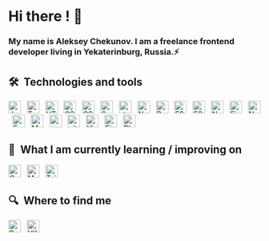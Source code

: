 # Hi there ! 👋  

### My name is Aleksey Chekunov. I am a freelance frontend developer living in Yekaterinburg, Russia.⚡

## 🛠  Technologies and tools

<a name="learning-now"></a>

[<img src="https://img.shields.io/badge/JavaScript-282C34?logo=javascript&logoColor=F7DF1E" alt="JavaScript logo" title="JavaScript" height="25" />][tech_tools_anchor]
&nbsp;
[<img src="https://img.shields.io/badge/TypeScript-282C34?logo=typescript&logoColor=3178C6" alt="TypeScript logo" title="TypeScript" height="25" />][tech_tools_anchor]
&nbsp;
[<img src="https://img.shields.io/badge/HTML5-282C34?logo=html5&logoColor=E34F26" alt="HTML5 logo" title="HTML5" height="25" />][tech_tools_anchor]
&nbsp;
[<img src="https://img.shields.io/badge/CSS3-282C34?logo=css3&logoColor=1572B6" alt="CSS3 logo" title="CSS3" height="25" />][tech_tools_anchor]
&nbsp;
[<img src="https://img.shields.io/badge/CSS%20Modules-282C34?logo=cssmodules" alt="CSS Modules logo" title="CSS Modules" height="25" />][tech_tools_anchor]
&nbsp;
[<img src="https://img.shields.io/badge/Sass/scss-282C34?logo=sass" alt="Sass logo" title="Sass/Scss" height="25" />][tech_tools_anchor]
&nbsp;
[<img src="https://img.shields.io/static/v1?label=&message=styled-components&color=282C34&logo=styled-components&logoColor=DB7093" alt="styled-components logo" title="styled-components" height="25" />][learning_now_anchor]
&nbsp;
[<img src="https://img.shields.io/badge/Next.js-282C34?logo=next.js" alt="Nextjs logo" title="Next.js" height="25" />][tech_tools_anchor]
&nbsp;
[<img src="https://img.shields.io/badge/Redux-282C34?logo=redux&logoColor=764ABC" alt="Redux logo" title="Redux" height="25" />][tech_tools_anchor]
&nbsp;
[<img src="https://img.shields.io/badge/FSD-282C34?logo=ipfs" alt="FSD logo" title="FSD" height="25" />][tech_tools_anchor]
&nbsp;
[<img src="https://img.shields.io/badge/ESLint-282C34?logo=eslint&logoColor=4B32C3" alt="ESLint logo" title="ESLint" height="25" />][tech_tools_anchor]
&nbsp;
[<img src="https://img.shields.io/badge/Nestjs-282C34?logo=nestjs" alt="Nestjs logo" title="Nestjs" height="25" />][tech_tools_anchor]
&nbsp;
[<img src="https://img.shields.io/badge/Firebase-282C34?logo=firebase&logoColor=FFCA28" alt="Firebase logo" title="Firebase" height="25" />][tech_tools_anchor]
&nbsp;
[<img src="https://img.shields.io/badge/Node.js-282C34?logo=node.js&logoColor=339933" alt="Node.js logo" title="Node.js" height="25" />][tech_tools_anchor]
&nbsp;
[<img src="https://img.shields.io/badge/Express-282C34?logo=express&logoColor=FFFFFF" alt="Express.js logo" title="Express.js" height="25" />][tech_tools_anchor]
&nbsp;
[<img src="https://img.shields.io/badge/Mysql-282C34?logo=mysql&logoColor=FFCA28" alt="Mysql logo" title="Mysql" height="25" />][tech_tools_anchor]
&nbsp;
[<img src="https://img.shields.io/badge/PostgreSQL-282C34?logo=postgresql&logoColor=FFCA28" alt="postgresql logo" title="postgresql" height="25" />][tech_tools_anchor]
&nbsp;
[<img src="https://img.shields.io/badge/git-282C34?logo=git&logoColor=F05032" alt="git logo" title="git" height="25" />][tech_tools_anchor]
&nbsp;
[<img src="https://img.shields.io/badge/Webstorm-282C34?logo=webstorm" alt="Visual Studio Code logo" title="Webstorm" height="25" />][tech_tools_anchor]
&nbsp;
[<img src="https://img.shields.io/badge/Figma-282C34?logo=figma" alt="Figma logo" title="Figma" height="25" />][tech_tools_anchor]
&nbsp;
[<img src="https://img.shields.io/badge/Photoshop-282C34?logo=adobephotoshop" alt="Photoshop logo" title="Photoshop" height="25" />][tech_tools_anchor]

<a name="learning-next"></a>

## 📖  What I am currently learning / improving on

[<img src="https://img.shields.io/badge/GraphQL-282C34?logo=graphql&logoColor=E10098" alt="GraphQL logo" title="GraphQL" height="25" />][learning_now_anchor]
&nbsp;
[<img src="https://img.shields.io/badge/MongoDB-282C34?logo=mongodb&logoColor=47A248" alt="MongoDB logo" title="MongoDB" height="25" />][learning_now_anchor]
&nbsp;
[<img src="https://img.shields.io/badge/Tailwind%20CSS-282C34?logo=tailwind-css&logoColor=38B2AC" alt="Tailwind CSS logo" title="Tailwind CSS" height="25" />][learning_now_anchor]
&nbsp;

## 🔍  Where to find me

[<img src="https://img.shields.io/badge/Behance-282C34?logo=behance" alt="Behance logo" title="Stack Overflow" height="25" />](https://www.behance.net/chekunovLimited)
&nbsp;
[<img src="https://img.shields.io/badge/Vk-282C34?logo=vk&logoColor=0077FF" alt="VK logo" title="VK" height="25" />](https://vk.com/chekunowggg)

[tech_tools_anchor]: #bonjour--
[learning_now_anchor]: #learning-now
[learning_next_anchor]: #learning-next
